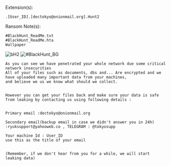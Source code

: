 Extension(s): 
```
.[User_ID].[dectokyo@onionmail.org].Hunt2
```
Ransom Note(s): 
```
#BlackHunt_ReadMe.txt
#BlackHunt_ReadMe.hta
Wallpaper
```
![bH2](https://github.com/user-attachments/assets/1c804999-6fd4-4d35-acd0-26c49fcd7b58)
![#BlackHunt_BG](https://github.com/user-attachments/assets/9902e40d-117e-4d8b-8d1b-7b6e911578d5)
```
As you can see we have penetrated your whole network due some critical network insecurities
All of your files such as documents, dbs and... Are encrypted and we have uploaded many important data from your machines,
and believe we us we know what should we collect.


However you can get your files back and make sure your data is safe from leaking by contacting us using following details :


Primary email :dectokyo@onionmail.org

Secondary email(backup email in case we didn't answer you in 24h) :ryuksupport@yahooweb.co , TELEGRAM : @tokyosupp

Your machine Id : User_ID
use this as the title of your email


(Remember, if we don't hear from you for a while, we will start leaking data)
```
